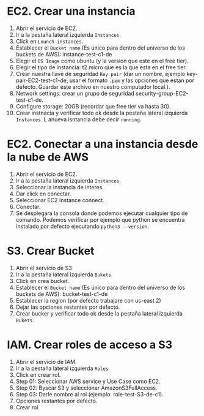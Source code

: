 # EC2. Crear una instancia
1. Abrir el servicio de EC2.
2. Ir a la pestaña lateral izquierda `Instances`.
3. Click en `Lounch instances`.
4. Establecer el `Bucket name` (Es único para dentro del universo de los buckets de AWS): instance-test-c1-de
5. Elegir el `OS Image` como ubuntu (y la version que este en el free tier).
6. Elegir el tipo de instancia: t2.micro que es la que esta en el free tier.
7. Crear nuestra llave de seguridad `Key pair` (dar un nombre, ejemplo key-pair-EC2-test-c1-de, usar el formato `.pem` y las opciones que estan por defecto. Guardar este archivo en nuestro computador local.).
8. Network settings: crear un grupo de seguridad security-group-EC2-test-c1-de. 
9. Configure storage: 20GB (recordar que free tier va hasta 30).
10. Crear instnacia y verificar todo ok desde la pestaña lateral izquierda `Instances`. L anueva isntancia debe decir `running`.

# EC2. Conectar a una instancia desde la nube de AWS
1. Abrir el servicio de EC2.
2. Ir a la pestaña lateral izquierda `Instances`.
3. Seleccionar la instancia de interes.
4. Dar click en conectar.
5. Seleccionar EC2 Instance connect.
6. Conectar. 
7. Se desplegara la consola donde podemos ejecutar cualquier tipo de comando. Podemos verificar por ejemplo que python se encuentra instalado por defecto ejecutando `python3 --version`.

# S3. Crear Bucket
1. Abrir el servicio de S3 
2. Ir a la pestaña lateral izquierda `Bukets`.
3. Click en crea bucket.
4. Establecer el `Bucket name` (Es único para dentro del universo de los buckets de AWS): bucket-test-c1-de
5. Establecer la region (por defecto trabajare con us-east 2)
6. Dejar las opciones restantes por defecto.
7. Crear bucker y verificar todo ok desde la pestaña lateral izquierda `Bukets`.

# IAM. Crear roles de acceso a S3
1. Abrir el servicio de IAM. 
2. Ir a la pestaña lateral izquierda `Roles`.
3. Click en crear rol. 
4. Step 01: Seleccionar AWS service y Use Case como EC2.
5. Step 02: Byscar S3 y seleccionar AmazonS3FullAccess.
6. Step 03: Darle nombre al rol (ejemplo: role-test-S3-de-c1). 
7. Opciones restantes por defecto.
8. Crear rol.













